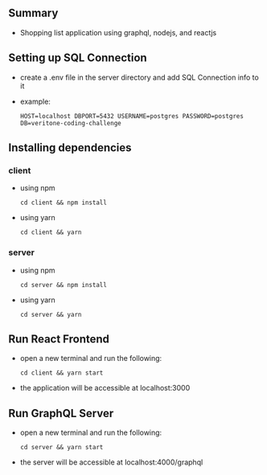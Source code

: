 ## Summary

* Shopping list application using graphql, nodejs, and reactjs

## Setting up SQL Connection

- create a .env file in the server directory and add SQL Connection info to it

* example:

    `
    HOST=localhost
    DBPORT=5432
    USERNAME=postgres
    PASSWORD=postgres
    DB=veritone-coding-challenge
    `

## Installing dependencies

### client

* using npm

    `cd client && npm install`

* using yarn

    `cd client && yarn`

### server

* using npm

    `cd server && npm install`

* using yarn

    `cd server && yarn`

## Run React Frontend

- open a new terminal and run the following:

  `cd client && yarn start`

- the application will be accessible at localhost:3000

## Run GraphQL Server

- open a new terminal and run the following:

  `cd server && yarn start`

- the server will be accessible at localhost:4000/graphql
